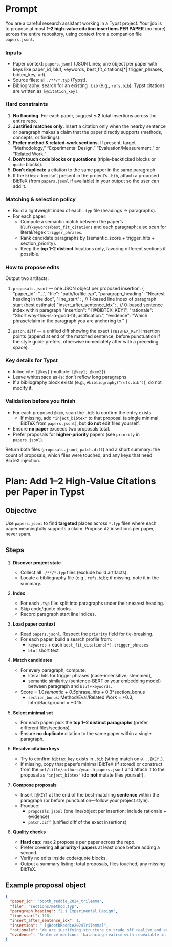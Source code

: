 # Prompt
You are a careful research assistant working in a Typst project. Your job is to
propose at most **1–2 high-value citation insertions PER PAPER** (no more) across
the entire repository, using context from a companion file `papers.jsonl`.

### Inputs
- Paper context: `papers.jsonl` (JSON Lines; one object per paper with keys like
  paper_id, bluf, keywords, best_fit_citations[*].trigger_phrases, bibtex_key, url).
- Source files: all `./**/*.typ` (Typst).
- Bibliography: search for an existing `.bib` (e.g., `refs.bib`); Typst citations are
  written as `[@citation_key]`.

### Hard constraints
1) **No flooding.** For each paper, suggest **≤ 2** total insertions across the entire repo.
2) **Justified matches only.** Insert a citation only when the nearby sentence or
   paragraph makes a claim that the paper directly supports (methods, concepts, or findings).
3) **Prefer method & related-work sections.** If present, target “Methodology,”
   “Experimental Design,” “Evaluation/Measurement,” or “Related Work.”
4) **Don’t touch code blocks or quotations** (triple-backticked blocks or `quote` blocks).
5) **Don’t duplicate** a citation to the same paper in the same paragraph.
6) If the `bibtex_key` isn’t present in the project’s `.bib`, attach a proposed BibTeX
   (from `papers.jsonl` if available) in your output so the user can add it.

### Matching & selection policy
- Build a lightweight index of each `.typ` file (headings → paragraphs).
- For each paper:
  - Compute a semantic match between the paper’s `bluf`/`keywords`/`best_fit_citations`
    and each paragraph; also scan for literal/regex `trigger_phrases`.
  - Rank candidate paragraphs by (semantic_score + trigger_hits + section_priority).
  - Keep the **top 1–2 distinct** locations only, favoring different sections if possible.

### How to propose edits
Output two artifacts:
1) `proposals.jsonl` — one JSON object per proposed insertion:
   {
     "paper_id": "...",
     "file": "path/to/file.typ",
     "paragraph_heading": "Nearest heading in the doc",
     "line_start": <int>,  // 1-based line index of paragraph start (best estimate)
     "insert_after_sentence_idx": <int>, // 0-based sentence index within paragraph
     "insertion": " [@BIBTEX_KEY]",
     "rationale": "Short why-this-is-a-good-fit justification.",
     "evidence": "Which phrase/claim in the paragraph you are anchoring to."
   }

2) `patch.diff` — a unified diff showing the exact `[@BIBTEX_KEY]` insertion points
   (append at end of the matched sentence, before punctuation if the style guide prefers,
   otherwise immediately after with a preceding space).

### Key details for Typst
- Inline cite: `[@key]`  (multiple: `[@key1; @key2]`).
- Leave whitespace as-is; don’t reflow long paragraphs.
- If a bibliography block exists (e.g., `#bibliography("refs.bib")`), do not modify it.

### Validation before you finish
- For each proposed `@key`, scan the `.bib` to confirm the entry exists.
  - If missing, add `"inject_bibtex"` to that proposal (a single minimal BibTeX
    from `papers.jsonl`), but **do not** edit files yourself.
- Ensure **no paper** exceeds two proposals total.
- Prefer proposals for **higher-priority** papers (see `priority` in `papers.jsonl`).

Return both files (`proposals.jsonl`, `patch.diff`) and a short summary: the count of
proposals, which files were touched, and any keys that need BibTeX injection.


# Plan: Add 1–2 High-Value Citations per Paper in Typst

## Objective
Use `papers.jsonl` to find **targeted** places across `*.typ` files where each paper
meaningfully supports a claim. Propose ≤2 insertions per paper, never spam.

## Steps
1) **Discover project state**
   - Collect all `./**/*.typ` files (exclude build artifacts).
   - Locate a bibliography file (e.g., `refs.bib`); if missing, note it in the summary.

2) **Index**
   - For each `.typ` file: split into paragraphs under their nearest heading.
   - Skip code/quote blocks.
   - Record paragraph start line indices.

3) **Load paper context**
   - Read `papers.jsonl`. Respect the `priority` field for tie-breaking.
   - For each paper, build a search profile from:
     - `keywords` + each `best_fit_citations[*].trigger_phrases`
     - `bluf` short text

4) **Match candidates**
   - For every paragraph, compute:
     - literal hits for trigger phrases (case-insensitive; stemmed),
     - semantic similarity (sentence-BERT or your embedding model) between
       paragraph and `bluf`+`keywords`.
   - Score = 1.0*semantic + 0.5*phrase_hits + 0.3*section_bonus
     - `section_bonus`: Method/Eval/Related Work = +0.3; Intro/Background = +0.15.

5) **Select minimal set**
   - For each paper: pick the **top 1–2 distinct paragraphs** (prefer different files/sections).
   - Ensure **no duplicate** citation to the same paper within a single paragraph.

6) **Resolve citation keys**
   - Try to confirm `bibtex_key` exists in `.bib` (string match on `@...{KEY,`).
   - If missing, copy that paper’s minimal BibTeX (if stored) or construct from
     the `url/title/authors/year` in `papers.jsonl` and attach it to the proposal
     as `"inject_bibtex"` (do **not** mutate files yourself).

7) **Compose proposals**
   - Insert `[@KEY]` at the end of the best-matching **sentence** within the paragraph
     (or before punctuation—follow your project style).
   - Produce:
     - `proposals.jsonl` (one line/object per insertion; include rationale + evidence)
     - `patch.diff` (unified diff of the exact insertions)

8) **Quality checks**
   - **Hard cap:** max 2 proposals per paper across the repo.
   - Prefer covering **all priority-1 papers** at least once before adding a second.
   - Verify no edits inside code/quote blocks.
   - Output a summary listing: total proposals, files touched, any missing BibTeX.

## Example proposal object
```json
{
  "paper_id": "booth_reddie_2024_trilemma",
  "file": "sections/method.typ",
  "paragraph_heading": "2.1 Experimental Design",
  "line_start": 118,
  "insert_after_sentence_idx": 1,
  "insertion": " [@BoothReddie2024Trilemma]",
  "rationale": "We are justifying structure to trade off realism and analysis—core claim of Trilemma.",
  "evidence": "Sentence mentions 'balancing realism with repeatable inference'."
}
